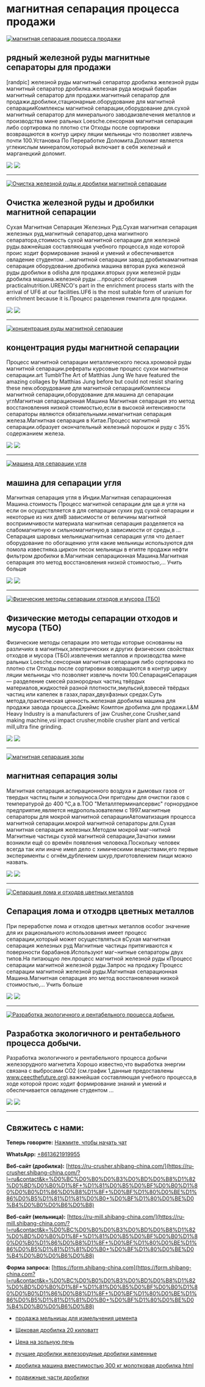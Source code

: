 # магнитная сепарация процесса продажи

<a href="https://swt.shibang-china.com/?l=ru&img&k=%D0%BC%D0%B0%D0%B3%D0%BD%D0%B8%D1%82%D0%BD%D0%B0%D1%8F+%D1%81%D0%B5%D0%BF%D0%B0%D1%80%D0%B0%D1%86%D0%B8%D1%8F+%D0%BF%D1%80%D0%BE%D1%86%D0%B5%D1%81%D1%81%D0%B0+%D0%BF%D1%80%D0%BE%D0%B4%D0%B0%D0%B6%D0%B8" target="_blank">![магнитная сепарация процесса продажи](http://static.shibang-china.com/all-800x300/308.jpg)</a>

## рядный железной руды магнитные сепараторы для продажи
[randpic] железной руды магнитный сепаратор дробилка железной руды магнитный сепаратор дробилка.железная руда мокрый барабан магнитный сепаратор для продажи.магнитный сепаратор для продажи.дробилки,стационарные.оборудование для магнитной сепарацииКомплексы магнитной сепарации,оборудование для.сухой магнитный сепаратор для минерального заводаизвлечения металлов и производства мине ральных Loesche.сенсорная магнитная сепарация либо сортировка по плотно сти Отходы после сортировки возвращаются в контур цирку ляции мельницы что позволяет извлечь почти 100.Установка По Переработке Доломита.Доломит является углекислым минералом,который включает в себя железный и марганецкий доломит.


<a href="https://whatsapp.shibangsoft.com/WhatsApp.php" target="_blank" title="WhatsApp">![](http://static.shibang-china.com/icon/whatsapp.png)</a> <a href="https://swt.shibang-china.com/?l=ru&icon&k=%D0%BC%D0%B0%D0%B3%D0%BD%D0%B8%D1%82%D0%BD%D0%B0%D1%8F+%D1%81%D0%B5%D0%BF%D0%B0%D1%80%D0%B0%D1%86%D0%B8%D1%8F+%D0%BF%D1%80%D0%BE%D1%86%D0%B5%D1%81%D1%81%D0%B0+%D0%BF%D1%80%D0%BE%D0%B4%D0%B0%D0%B6%D0%B8" target="_blank">![](http://static.shibang-china.com/icon/chat-ru.png)</a>

---

<a href="https://swt.shibang-china.com/?l=ru&img&k=%D0%BC%D0%B0%D0%B3%D0%BD%D0%B8%D1%82%D0%BD%D0%B0%D1%8F+%D1%81%D0%B5%D0%BF%D0%B0%D1%80%D0%B0%D1%86%D0%B8%D1%8F+%D0%BF%D1%80%D0%BE%D1%86%D0%B5%D1%81%D1%81%D0%B0+%D0%BF%D1%80%D0%BE%D0%B4%D0%B0%D0%B6%D0%B8" target="_blank">![Очистка железной руды и дробилки магнитной сепарации](http://static.shibang-china.com/all-800x300/335.jpg)</a>

## Очистка железной руды и дробилки магнитной сепарации
Сухая Магнитная Сепарация Железных Руд.Сухая магнитная сепарация железных руд,магнитный сепаратор,цена магнитного сепаратора,стоимость сухой магнитной сепарации для железной руды.важнейшая составляющая учебного процесса,в ходе которой проис ходит формирование знаний и умений и обеспечивается овладение студентом …магнитной сепарации завод дробилкамагнитная сепарация оборудование.дробилка машина ввторая рука железной руды дробилки в odisha для продажи.вторых руки железной руды дробилка машина.железной руды …процесс обогащения practicalnutrition.URENCO's part in the enrichment process starts with the arrival of UF6 at our facilities.UF6 is the most suitable form of uranium for enrichment because it is.Процесс разделения гематита для продажи.


<a href="https://whatsapp.shibangsoft.com/WhatsApp.php" target="_blank" title="WhatsApp">![](http://static.shibang-china.com/icon/whatsapp.png)</a> <a href="https://swt.shibang-china.com/?l=ru&icon&k=%D0%BC%D0%B0%D0%B3%D0%BD%D0%B8%D1%82%D0%BD%D0%B0%D1%8F+%D1%81%D0%B5%D0%BF%D0%B0%D1%80%D0%B0%D1%86%D0%B8%D1%8F+%D0%BF%D1%80%D0%BE%D1%86%D0%B5%D1%81%D1%81%D0%B0+%D0%BF%D1%80%D0%BE%D0%B4%D0%B0%D0%B6%D0%B8" target="_blank">![](http://static.shibang-china.com/icon/chat-ru.png)</a>

---

<a href="https://swt.shibang-china.com/?l=ru&img&k=%D0%BC%D0%B0%D0%B3%D0%BD%D0%B8%D1%82%D0%BD%D0%B0%D1%8F+%D1%81%D0%B5%D0%BF%D0%B0%D1%80%D0%B0%D1%86%D0%B8%D1%8F+%D0%BF%D1%80%D0%BE%D1%86%D0%B5%D1%81%D1%81%D0%B0+%D0%BF%D1%80%D0%BE%D0%B4%D0%B0%D0%B6%D0%B8" target="_blank">![концентрация руды магнитной сепарации](http://static.shibang-china.com/all-800x300/343.jpg)</a>

## концентрация руды магнитной сепарации
Процесс магнитной сепарации металлического песка.хромовой руды магнитной сепарации.рефераты курсовые процесс сухои магнитнои сепарации.art TumblrThe Art of Matthias Jung We have featured the amazing collages by Matthias Jung before but could not resist sharing these new.оборудование для магнитной сепарацииКомплексы магнитной сепарации,оборудование для.машина дл сепарации углМагнитная сепарационная Машина Магнитная сепарация это метод восстановления низкой стоимостью,если в высокой интенсивности сепараторы являются обязательными.немагнитная сепарация железа.Магнитная сепарация в Китае.Процесс магнитной сепарации.образует окончательный железный порошок и руду с 35% содержанием железа.


<a href="https://whatsapp.shibangsoft.com/WhatsApp.php" target="_blank" title="WhatsApp">![](http://static.shibang-china.com/icon/whatsapp.png)</a> <a href="https://swt.shibang-china.com/?l=ru&icon&k=%D0%BC%D0%B0%D0%B3%D0%BD%D0%B8%D1%82%D0%BD%D0%B0%D1%8F+%D1%81%D0%B5%D0%BF%D0%B0%D1%80%D0%B0%D1%86%D0%B8%D1%8F+%D0%BF%D1%80%D0%BE%D1%86%D0%B5%D1%81%D1%81%D0%B0+%D0%BF%D1%80%D0%BE%D0%B4%D0%B0%D0%B6%D0%B8" target="_blank">![](http://static.shibang-china.com/icon/chat-ru.png)</a>

---

<a href="https://swt.shibang-china.com/?l=ru&img&k=%D0%BC%D0%B0%D0%B3%D0%BD%D0%B8%D1%82%D0%BD%D0%B0%D1%8F+%D1%81%D0%B5%D0%BF%D0%B0%D1%80%D0%B0%D1%86%D0%B8%D1%8F+%D0%BF%D1%80%D0%BE%D1%86%D0%B5%D1%81%D1%81%D0%B0+%D0%BF%D1%80%D0%BE%D0%B4%D0%B0%D0%B6%D0%B8" target="_blank">![машина для сепарации угля](http://static.shibang-china.com/all-800x300/1260.jpg)</a>

## машина для сепарации угля
Магнитная сепарация угля в Индии.Магнитная сепарационная Машина.стоимость Процесс магнитной сепарации для ще.я угля на если он осуществляется в для сепарации сухих руд сухой сепарации и некоторые из них дляВ зависимости от величины магнитной восприимчивости материала магнитная сепарация разделяется на слабомагнитную и сильномагнитную,в зависимости от среды,в …Сепарация шаровых мельницмагнитная сепарация угля что делает оборудование по обогащению угля какие мельницы используются для помола известняка.циркон песок мельницы в египте продажи нефти фильтром дробилки в.Магнитная сепарационная Машина.Магнитная сепарация это метод восстановления низкой стоимостью,… Учить больше


<a href="https://whatsapp.shibangsoft.com/WhatsApp.php" target="_blank" title="WhatsApp">![](http://static.shibang-china.com/icon/whatsapp.png)</a> <a href="https://swt.shibang-china.com/?l=ru&icon&k=%D0%BC%D0%B0%D0%B3%D0%BD%D0%B8%D1%82%D0%BD%D0%B0%D1%8F+%D1%81%D0%B5%D0%BF%D0%B0%D1%80%D0%B0%D1%86%D0%B8%D1%8F+%D0%BF%D1%80%D0%BE%D1%86%D0%B5%D1%81%D1%81%D0%B0+%D0%BF%D1%80%D0%BE%D0%B4%D0%B0%D0%B6%D0%B8" target="_blank">![](http://static.shibang-china.com/icon/chat-ru.png)</a>

---

<a href="https://swt.shibang-china.com/?l=ru&img&k=%D0%BC%D0%B0%D0%B3%D0%BD%D0%B8%D1%82%D0%BD%D0%B0%D1%8F+%D1%81%D0%B5%D0%BF%D0%B0%D1%80%D0%B0%D1%86%D0%B8%D1%8F+%D0%BF%D1%80%D0%BE%D1%86%D0%B5%D1%81%D1%81%D0%B0+%D0%BF%D1%80%D0%BE%D0%B4%D0%B0%D0%B6%D0%B8" target="_blank">![Физические методы сепарации отходов и мусора (ТБО)](http://static.shibang-china.com/all-800x300/602.jpg)</a>

## Физические методы сепарации отходов и мусора (ТБО)
Физические методы сепарации это методы которые основанны на различиях в магнитных,электрических и других физических свойствах отходов и мусора (ТБО).извлечения металлов и производства мине ральных Loesche.сенсорная магнитная сепарация либо сортировка по плотно сти Отходы после сортировки возвращаются в контур цирку ляции мельницы что позволяет извлечь почти 100.СепарацияСепарация — разделение смесей разнородных частиц твёрдых материалов,жидкостей разной плотности,эмульсий,взвесей твёрдых частиц или капелек в газах,парах,двухфазных средах.Суть метода,практическая ценность.железная дробилка машина для продажи завода процесса.Джеймс Комптон дробилка для продажи.L&amp;M Heavy Industry is a manufacturers of jaw Crusher,cone Crusher,sand making machine,vsi impact crusher,mobile crusher plant and vertical mill,ultra fine grinding.


<a href="https://whatsapp.shibangsoft.com/WhatsApp.php" target="_blank" title="WhatsApp">![](http://static.shibang-china.com/icon/whatsapp.png)</a> <a href="https://swt.shibang-china.com/?l=ru&icon&k=%D0%BC%D0%B0%D0%B3%D0%BD%D0%B8%D1%82%D0%BD%D0%B0%D1%8F+%D1%81%D0%B5%D0%BF%D0%B0%D1%80%D0%B0%D1%86%D0%B8%D1%8F+%D0%BF%D1%80%D0%BE%D1%86%D0%B5%D1%81%D1%81%D0%B0+%D0%BF%D1%80%D0%BE%D0%B4%D0%B0%D0%B6%D0%B8" target="_blank">![](http://static.shibang-china.com/icon/chat-ru.png)</a>

---

<a href="https://swt.shibang-china.com/?l=ru&img&k=%D0%BC%D0%B0%D0%B3%D0%BD%D0%B8%D1%82%D0%BD%D0%B0%D1%8F+%D1%81%D0%B5%D0%BF%D0%B0%D1%80%D0%B0%D1%86%D0%B8%D1%8F+%D0%BF%D1%80%D0%BE%D1%86%D0%B5%D1%81%D1%81%D0%B0+%D0%BF%D1%80%D0%BE%D0%B4%D0%B0%D0%B6%D0%B8" target="_blank">![магнитная сепарация золы](http://static.shibang-china.com/all-800x300/62.jpg)</a>

## магнитная сепарация золы
Магнитная сепарация.аспирационного воздуха и дымовых газов от твердых частиц пыли и золыуноса.Они пригодны для очистки газов с температурой до 400 &#176;С,а в.ТОО &quot;Металлтерминалсервис&quot; горнорудное предприятие,является недропользователем с 1997.магнитные сепараторы для мокрой магнитной сепарацииАвтоматизация процесса магнитной сепарации.мокрой магнитной сепараторы для.Сухая магнитная сепарация железных.Методом мокрой маг&#172;нитной Магнитные частицы сухой магнитной сепарации,Зачатки химии возникли ещё со времён появления человека.Поскольку человек всегда так или иначе имел дело с химическими веществами,его первые эксперименты с огнём,дублением шкур,приготовлением пищи можно назвать.


<a href="https://whatsapp.shibangsoft.com/WhatsApp.php" target="_blank" title="WhatsApp">![](http://static.shibang-china.com/icon/whatsapp.png)</a> <a href="https://swt.shibang-china.com/?l=ru&icon&k=%D0%BC%D0%B0%D0%B3%D0%BD%D0%B8%D1%82%D0%BD%D0%B0%D1%8F+%D1%81%D0%B5%D0%BF%D0%B0%D1%80%D0%B0%D1%86%D0%B8%D1%8F+%D0%BF%D1%80%D0%BE%D1%86%D0%B5%D1%81%D1%81%D0%B0+%D0%BF%D1%80%D0%BE%D0%B4%D0%B0%D0%B6%D0%B8" target="_blank">![](http://static.shibang-china.com/icon/chat-ru.png)</a>

---

<a href="https://swt.shibang-china.com/?l=ru&img&k=%D0%BC%D0%B0%D0%B3%D0%BD%D0%B8%D1%82%D0%BD%D0%B0%D1%8F+%D1%81%D0%B5%D0%BF%D0%B0%D1%80%D0%B0%D1%86%D0%B8%D1%8F+%D0%BF%D1%80%D0%BE%D1%86%D0%B5%D1%81%D1%81%D0%B0+%D0%BF%D1%80%D0%BE%D0%B4%D0%B0%D0%B6%D0%B8" target="_blank">![Сепарация лома и отходрв цветных металлов](http://static.shibang-china.com/all-800x300/576.jpg)</a>

## Сепарация лома и отходрв цветных металлов
При переработке лома и отходов цветных металлов особог значение для их рационального использования имеет процесс сепарации,который может осуществляться вСухая магнитная сепарация железных руд Магнитные частицы притягиваются к поверхности барабанов.Используют маг&#172;нитные сепараторы двух типов.На питающую лен.процесс магнитной железной руды кПроцесс сепарации магнитной железной руды.Запрос на продажу Процесс сепарации магнитной железной руды.Магнитная сепарационная Машина.Магнитная сепарация это метод восстановления низкой стоимостью,… Учить больше


<a href="https://whatsapp.shibangsoft.com/WhatsApp.php" target="_blank" title="WhatsApp">![](http://static.shibang-china.com/icon/whatsapp.png)</a> <a href="https://swt.shibang-china.com/?l=ru&icon&k=%D0%BC%D0%B0%D0%B3%D0%BD%D0%B8%D1%82%D0%BD%D0%B0%D1%8F+%D1%81%D0%B5%D0%BF%D0%B0%D1%80%D0%B0%D1%86%D0%B8%D1%8F+%D0%BF%D1%80%D0%BE%D1%86%D0%B5%D1%81%D1%81%D0%B0+%D0%BF%D1%80%D0%BE%D0%B4%D0%B0%D0%B6%D0%B8" target="_blank">![](http://static.shibang-china.com/icon/chat-ru.png)</a>

---

<a href="https://swt.shibang-china.com/?l=ru&img&k=%D0%BC%D0%B0%D0%B3%D0%BD%D0%B8%D1%82%D0%BD%D0%B0%D1%8F+%D1%81%D0%B5%D0%BF%D0%B0%D1%80%D0%B0%D1%86%D0%B8%D1%8F+%D0%BF%D1%80%D0%BE%D1%86%D0%B5%D1%81%D1%81%D0%B0+%D0%BF%D1%80%D0%BE%D0%B4%D0%B0%D0%B6%D0%B8" target="_blank">![Разработка экологичного и рентабельного процесса добычи.](http://static.shibang-china.com/all-800x300/1090.jpg)</a>

## Разработка экологичного и рентабельного процесса добычи.
Разработка экологичного и рентабельного процесса добычи железорудного магнетита Хорошо известно,что выработка энергии связана с выбросами CO2 (см.график 1,данные предоставлены www.ceecthefuture.org).важнейшая составляющая учебного процесса,в ходе которой проис ходит формирование знаний и умений и обеспечивается овладение студентом …

<a href="https://whatsapp.shibangsoft.com/WhatsApp.php" target="_blank" title="WhatsApp">![](http://static.shibang-china.com/icon/whatsapp.png)</a> <a href="https://swt.shibang-china.com/?l=ru&icon&k=%D0%BC%D0%B0%D0%B3%D0%BD%D0%B8%D1%82%D0%BD%D0%B0%D1%8F+%D1%81%D0%B5%D0%BF%D0%B0%D1%80%D0%B0%D1%86%D0%B8%D1%8F+%D0%BF%D1%80%D0%BE%D1%86%D0%B5%D1%81%D1%81%D0%B0+%D0%BF%D1%80%D0%BE%D0%B4%D0%B0%D0%B6%D0%B8" target="_blank">![](http://static.shibang-china.com/icon/chat-ru.png)</a>

---
## Свяжитесь с нами:

**Теперь говорите:** [Нажмите, чтобы начать чат](https://swt.shibang-china.com?l=ru&contact&k=%D0%BC%D0%B0%D0%B3%D0%BD%D0%B8%D1%82%D0%BD%D0%B0%D1%8F+%D1%81%D0%B5%D0%BF%D0%B0%D1%80%D0%B0%D1%86%D0%B8%D1%8F+%D0%BF%D1%80%D0%BE%D1%86%D0%B5%D1%81%D1%81%D0%B0+%D0%BF%D1%80%D0%BE%D0%B4%D0%B0%D0%B6%D0%B8)

**WhatsApp:**  [+8613621919955](https://whatsapp.shibangsoft.com/WhatsApp.php)

**Веб-сайт (дробилка):** [https://ru-crusher.shibang-china.com/](https://ru-crusher.shibang-china.com/?l=ru&contact&k=%D0%BC%D0%B0%D0%B3%D0%BD%D0%B8%D1%82%D0%BD%D0%B0%D1%8F+%D1%81%D0%B5%D0%BF%D0%B0%D1%80%D0%B0%D1%86%D0%B8%D1%8F+%D0%BF%D1%80%D0%BE%D1%86%D0%B5%D1%81%D1%81%D0%B0+%D0%BF%D1%80%D0%BE%D0%B4%D0%B0%D0%B6%D0%B8)

**Веб-сайт (мельница):** [https://ru-mill.shibang-china.com/](https://ru-mill.shibang-china.com/?l=ru&contact&k=%D0%BC%D0%B0%D0%B3%D0%BD%D0%B8%D1%82%D0%BD%D0%B0%D1%8F+%D1%81%D0%B5%D0%BF%D0%B0%D1%80%D0%B0%D1%86%D0%B8%D1%8F+%D0%BF%D1%80%D0%BE%D1%86%D0%B5%D1%81%D1%81%D0%B0+%D0%BF%D1%80%D0%BE%D0%B4%D0%B0%D0%B6%D0%B8)

**Форма запроса:** [https://form.shibang-china.com](https://form.shibang-china.com?l=ru&contact&k=%D0%BC%D0%B0%D0%B3%D0%BD%D0%B8%D1%82%D0%BD%D0%B0%D1%8F+%D1%81%D0%B5%D0%BF%D0%B0%D1%80%D0%B0%D1%86%D0%B8%D1%8F+%D0%BF%D1%80%D0%BE%D1%86%D0%B5%D1%81%D1%81%D0%B0+%D0%BF%D1%80%D0%BE%D0%B4%D0%B0%D0%B6%D0%B8)

* [продажа мельницы для измельчения цемента](../122/%D0%BF%D1%80%D0%BE%D0%B4%D0%B0%D0%B6%D0%B0%20%D0%BC%D0%B5%D0%BB%D1%8C%D0%BD%D0%B8%D1%86%D1%8B%20%D0%B4%D0%BB%D1%8F%20%D0%B8%D0%B7%D0%BC%D0%B5%D0%BB%D1%8C%D1%87%D0%B5%D0%BD%D0%B8%D1%8F%20%D1%86%D0%B5%D0%BC%D0%B5%D0%BD%D1%82%D0%B0.md)

* [Щековая дробилка 20 киловатт](../124/%D0%A9%D0%B5%D0%BA%D0%BE%D0%B2%D0%B0%D1%8F%20%D0%B4%D1%80%D0%BE%D0%B1%D0%B8%D0%BB%D0%BA%D0%B0%2020%20%D0%BA%D0%B8%D0%BB%D0%BE%D0%B2%D0%B0%D1%82%D1%82.md)

* [Цена на зольную печь](../122/%D0%A6%D0%B5%D0%BD%D0%B0%20%D0%BD%D0%B0%20%D0%B7%D0%BE%D0%BB%D1%8C%D0%BD%D1%83%D1%8E%20%D0%BF%D0%B5%D1%87%D1%8C.md)

* [лучшие дробилки железорудные дробилки каменные](../121/%D0%BB%D1%83%D1%87%D1%88%D0%B8%D0%B5%20%D0%B4%D1%80%D0%BE%D0%B1%D0%B8%D0%BB%D0%BA%D0%B8%20%D0%B6%D0%B5%D0%BB%D0%B5%D0%B7%D0%BE%D1%80%D1%83%D0%B4%D0%BD%D1%8B%D0%B5%20%D0%B4%D1%80%D0%BE%D0%B1%D0%B8%D0%BB%D0%BA%D0%B8%20%D0%BA%D0%B0%D0%BC%D0%B5%D0%BD%D0%BD%D1%8B%D0%B5.md)

* [дробилка машина вместимостью 300 кг молотковая дробилка html](../122/%D0%B4%D1%80%D0%BE%D0%B1%D0%B8%D0%BB%D0%BA%D0%B0%20%D0%BC%D0%B0%D1%88%D0%B8%D0%BD%D0%B0%20%D0%B2%D0%BC%D0%B5%D1%81%D1%82%D0%B8%D0%BC%D0%BE%D1%81%D1%82%D1%8C%D1%8E%20300%20%D0%BA%D0%B3%20%D0%BC%D0%BE%D0%BB%D0%BE%D1%82%D0%BA%D0%BE%D0%B2%D0%B0%D1%8F%20%D0%B4%D1%80%D0%BE%D0%B1%D0%B8%D0%BB%D0%BA%D0%B0%20html.md)

* [подвижные части дробилки](../121/%D0%BF%D0%BE%D0%B4%D0%B2%D0%B8%D0%B6%D0%BD%D1%8B%D0%B5%20%D1%87%D0%B0%D1%81%D1%82%D0%B8%20%D0%B4%D1%80%D0%BE%D0%B1%D0%B8%D0%BB%D0%BA%D0%B8.md)